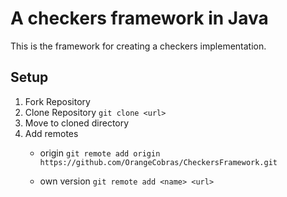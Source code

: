 # A checkers framework in Java

This is the framework for creating a checkers implementation.

## Setup

1. Fork Repository
2. Clone Repository
    `git clone <url>`
3. Move to cloned directory
4. Add remotes
    * origin
        `git remote add origin https://github.com/OrangeCobras/CheckersFramework.git`

    * own version
        `git remote add <name> <url>`
